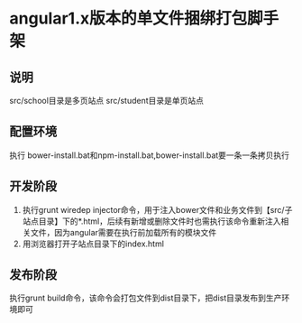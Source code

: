 # angular1.x版本的单文件捆绑打包脚手架

## 说明
src/school目录是多页站点
src/student目录是单页站点

## 配置环境
执行 bower-install.bat和npm-install.bat,bower-install.bat要一条一条拷贝执行

## 开发阶段
1. 执行grunt wiredep injector命令，用于注入bower文件和业务文件到【src/子站点目录】下的*.html，后续有新增或删除文件时也需执行该命令重新注入相关文件，因为angular需要在执行前加载所有的模块文件
2. 用浏览器打开子站点目录下的index.html

## 发布阶段
执行grunt build命令，该命令会打包文件到dist目录下，把dist目录发布到生产环境即可